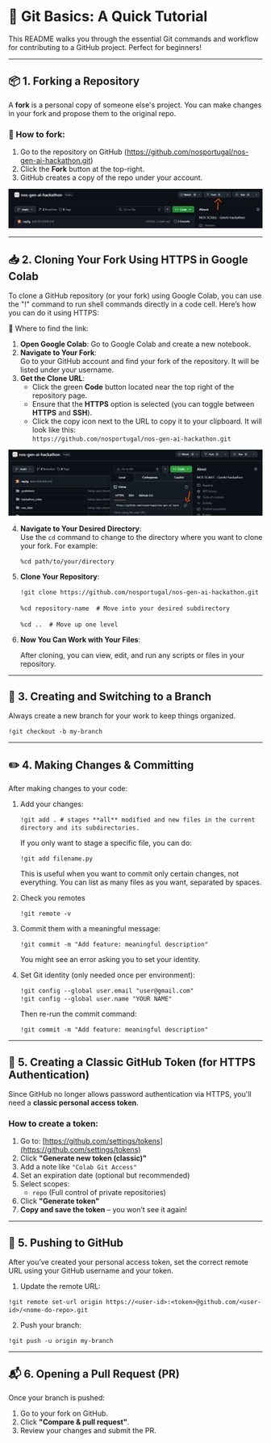 # 🌱 Git Basics: A Quick Tutorial

This README walks you through the essential Git commands and workflow for contributing to a GitHub project. Perfect for beginners!

---

## 📦 1. Forking a Repository

A **fork** is a personal copy of someone else's project. You can make changes in your fork and propose them to the original repo.

### 🔧 How to fork:

1. Go to the repository on GitHub (https://github.com/nosportugal/nos-gen-ai-hackathon.git)
2. Click the **Fork** button at the top-right.
3. GitHub creates a copy of the repo under your account.

![My Feature](images/fork.png)

---

## 📥 2. Cloning Your Fork Using HTTPS in Google Colab

To clone a GitHub repository (or your fork) using Google Colab, you can use the "!" command to run shell commands directly in a code cell. Here’s how you can do it using HTTPS:

🔗 Where to find the link:
1. **Open Google Colab**:
    Go to Google Colab and create a new notebook.
2. **Navigate to Your Fork**:  
   Go to your GitHub account and find your fork of the repository. It will be listed under your username.
3. **Get the Clone URL**:  
   - Click the green **Code** button located near the top right of the repository page.
   - Ensure that the **HTTPS** option is selected (you can toggle between **HTTPS** and **SSH**).
   - Click the copy icon next to the URL to copy it to your clipboard. It will look like this:  
     `https://github.com/nosportugal/nos-gen-ai-hackathon.git`

![My Feature](images/clone.png)

4. **Navigate to Your Desired Directory**:  
   Use the `cd` command to change to the directory where you want to clone your fork. For example:
   ```
   %cd path/to/your/directory
    ```
5. **Clone Your Repository**:
    ```
    !git clone https://github.com/nosportugal/nos-gen-ai-hackathon.git

    %cd repository-name  # Move into your desired subdirectory

    %cd ..  # Move up one level
    ```
6. **Now You Can Work with Your Files**:

    After cloning, you can view, edit, and run any scripts or files in your repository.

---

## 🌿 3. Creating and Switching to a Branch

Always create a new branch for your work to keep things organized.

```
!git checkout -b my-branch
```

---

## ✏️ 4. Making Changes & Committing

After making changes to your code:

1. Add your changes:
    ```
    !git add . # stages **all** modified and new files in the current directory and its subdirectories.
    ```
    If you only want to stage a specific file, you can do:
    ```
    !git add filename.py
    ```
    This is useful when you want to commit only certain changes, not everything. You can list as many files as you want, separated by spaces.

2. Check you remotes
    ```
    !git remote -v
    ```
3. Commit them with a meaningful message:
    ```
    !git commit -m "Add feature: meaningful description"
    ```
    You might see an error asking you to set your identity.
4.  Set Git identity (only needed once per environment):
    ```
    !git config --global user.email "user@gmail.com"
    !git config --global user.name "YOUR NAME"
    ```
    
    Then re-run the commit command:
    ```
    !git commit -m "Add feature: meaningful description"
    ```

---
## 🔐 5. Creating a Classic GitHub Token (for HTTPS Authentication)

Since GitHub no longer allows password authentication via HTTPS, you'll need a **classic personal access token**.

### How to create a token:

1. Go to: [https://github.com/settings/tokens](https://github.com/settings/tokens)
2. Click **"Generate new token (classic)"**
3. Add a note like `"Colab Git Access"`
4. Set an expiration date (optional but recommended)
5. Select scopes:
   - `repo` (Full control of private repositories)
6. Click **"Generate token"**
7. **Copy and save the token** – you won’t see it again!

---

## 🚀 5. Pushing to GitHub

After you’ve created your personal access token, set the correct remote URL using your GitHub username and your token.

1. Update the remote URL:

```
!git remote set-url origin https://<user-id>:<token>@github.com/<user-id>/<nome-do-repo>.git
```
2. Push your branch:
```
!git push -u origin my-branch
```

---

## 📬 6. Opening a Pull Request (PR)

Once your branch is pushed:

1. Go to your fork on GitHub.
2. Click **"Compare & pull request"**.
3. Review your changes and submit the PR.
